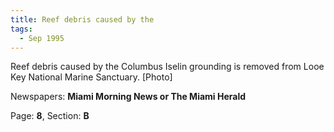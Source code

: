 ```yaml
---  
title: Reef debris caused by the  
tags:  
  - Sep 1995  
---  
```

  
Reef debris caused by the Columbus Iselin grounding is removed from Looe Key National Marine Sanctuary. [Photo]  
  
Newspapers: **Miami Morning News or The Miami Herald**  
  
Page: **8**, Section: **B** 
